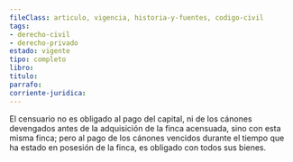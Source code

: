 ```yaml
---
fileClass: articulo, vigencia, historia-y-fuentes, codigo-civil
tags:
- derecho-civil
- derecho-privado
estado: vigente
tipo: completo
libro:
titulo:
parrafo:
corriente-juridica:
---
```

El censuario no es obligado al pago del capital, ni de los cánones devengados antes de la adquisición de la finca acensuada, sino con esta misma finca; pero al pago de los cánones vencidos durante el tiempo que ha estado en posesión de la finca, es obligado con todos sus bienes.